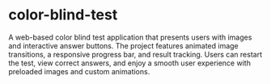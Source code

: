 # color-blind-test
A web-based color blind test application that presents users with images and interactive answer buttons. The project features animated image transitions, a responsive progress bar, and result tracking. Users can restart the test, view correct answers, and enjoy a smooth user experience with preloaded images and custom animations.
